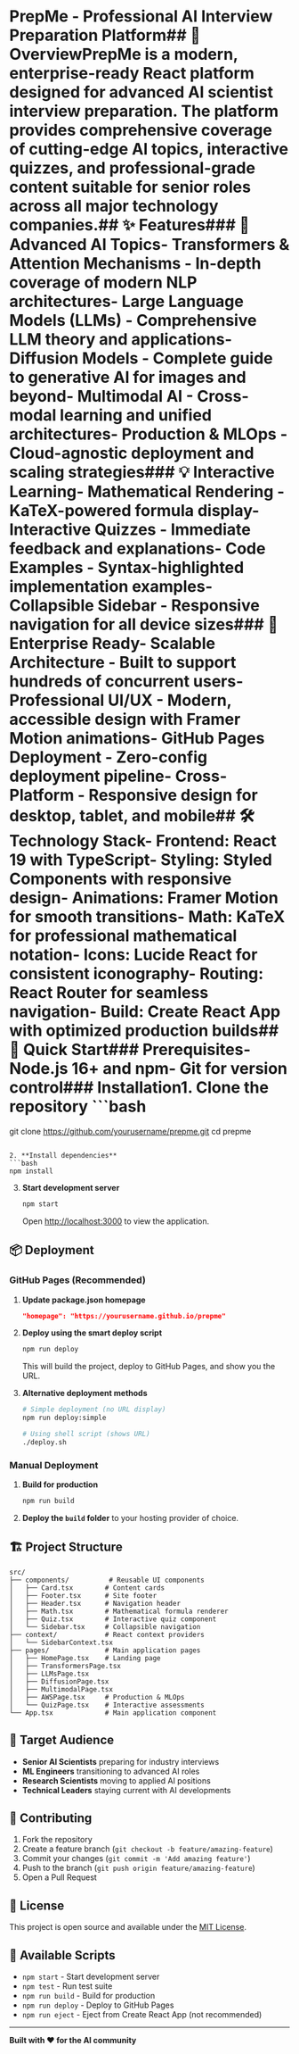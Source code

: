 # PrepMe - Professional AI Interview Preparation Platform## 🚀 OverviewPrepMe is a modern, enterprise-ready React platform designed for advanced AI scientist interview preparation. The platform provides comprehensive coverage of cutting-edge AI topics, interactive quizzes, and professional-grade content suitable for senior roles across all major technology companies.## ✨ Features### 🎯 Advanced AI Topics- **Transformers & Attention Mechanisms** - In-depth coverage of modern NLP architectures- **Large Language Models (LLMs)** - Comprehensive LLM theory and applications- **Diffusion Models** - Complete guide to generative AI for images and beyond- **Multimodal AI** - Cross-modal learning and unified architectures- **Production & MLOps** - Cloud-agnostic deployment and scaling strategies### 💡 Interactive Learning- **Mathematical Rendering** - KaTeX-powered formula display- **Interactive Quizzes** - Immediate feedback and explanations- **Code Examples** - Syntax-highlighted implementation examples- **Collapsible Sidebar** - Responsive navigation for all device sizes### 🏢 Enterprise Ready- **Scalable Architecture** - Built to support hundreds of concurrent users- **Professional UI/UX** - Modern, accessible design with Framer Motion animations- **GitHub Pages Deployment** - Zero-config deployment pipeline- **Cross-Platform** - Responsive design for desktop, tablet, and mobile## 🛠️ Technology Stack- **Frontend**: React 19 with TypeScript- **Styling**: Styled Components with responsive design- **Animations**: Framer Motion for smooth transitions- **Math**: KaTeX for professional mathematical notation- **Icons**: Lucide React for consistent iconography- **Routing**: React Router for seamless navigation- **Build**: Create React App with optimized production builds## 🚀 Quick Start### Prerequisites- Node.js 16+ and npm- Git for version control### Installation1. **Clone the repository**   ```bash
   git clone https://github.com/yourusername/prepme.git
   cd prepme
   ```

2. **Install dependencies**
   ```bash
   npm install
   ```

3. **Start development server**
   ```bash
   npm start
   ```
   Open [http://localhost:3000](http://localhost:3000) to view the application.

## 📦 Deployment

### GitHub Pages (Recommended)

1. **Update package.json homepage**
   ```json
   "homepage": "https://yourusername.github.io/prepme"
   ```

2. **Deploy using the smart deploy script**
   ```bash
   npm run deploy
   ```
   This will build the project, deploy to GitHub Pages, and show you the URL.

3. **Alternative deployment methods**
   ```bash
   # Simple deployment (no URL display)
   npm run deploy:simple
   
   # Using shell script (shows URL)
   ./deploy.sh
   ```

### Manual Deployment

1. **Build for production**
   ```bash
   npm run build
   ```

2. **Deploy the `build` folder** to your hosting provider of choice.

## 🏗️ Project Structure

```
src/
├── components/          # Reusable UI components
│   ├── Card.tsx        # Content cards
│   ├── Footer.tsx      # Site footer
│   ├── Header.tsx      # Navigation header
│   ├── Math.tsx        # Mathematical formula renderer
│   ├── Quiz.tsx        # Interactive quiz component
│   └── Sidebar.tsx     # Collapsible navigation
├── context/            # React context providers
│   └── SidebarContext.tsx
├── pages/              # Main application pages
│   ├── HomePage.tsx    # Landing page
│   ├── TransformersPage.tsx
│   ├── LLMsPage.tsx
│   ├── DiffusionPage.tsx
│   ├── MultimodalPage.tsx
│   ├── AWSPage.tsx     # Production & MLOps
│   └── QuizPage.tsx    # Interactive assessments
└── App.tsx             # Main application component
```

## 🎯 Target Audience

- **Senior AI Scientists** preparing for industry interviews
- **ML Engineers** transitioning to advanced AI roles
- **Research Scientists** moving to applied AI positions
- **Technical Leaders** staying current with AI developments

## 🤝 Contributing

1. Fork the repository
2. Create a feature branch (`git checkout -b feature/amazing-feature`)
3. Commit your changes (`git commit -m 'Add amazing feature'`)
4. Push to the branch (`git push origin feature/amazing-feature`)
5. Open a Pull Request

## 📄 License

This project is open source and available under the [MIT License](LICENSE).

## 🔧 Available Scripts

- `npm start` - Start development server
- `npm test` - Run test suite
- `npm run build` - Build for production
- `npm run deploy` - Deploy to GitHub Pages
- `npm run eject` - Eject from Create React App (not recommended)

---

**Built with ❤️ for the AI community**

